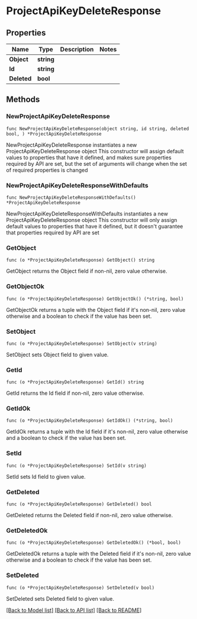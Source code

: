 # ProjectApiKeyDeleteResponse

## Properties

Name | Type | Description | Notes
------------ | ------------- | ------------- | -------------
**Object** | **string** |  | 
**Id** | **string** |  | 
**Deleted** | **bool** |  | 

## Methods

### NewProjectApiKeyDeleteResponse

`func NewProjectApiKeyDeleteResponse(object string, id string, deleted bool, ) *ProjectApiKeyDeleteResponse`

NewProjectApiKeyDeleteResponse instantiates a new ProjectApiKeyDeleteResponse object
This constructor will assign default values to properties that have it defined,
and makes sure properties required by API are set, but the set of arguments
will change when the set of required properties is changed

### NewProjectApiKeyDeleteResponseWithDefaults

`func NewProjectApiKeyDeleteResponseWithDefaults() *ProjectApiKeyDeleteResponse`

NewProjectApiKeyDeleteResponseWithDefaults instantiates a new ProjectApiKeyDeleteResponse object
This constructor will only assign default values to properties that have it defined,
but it doesn't guarantee that properties required by API are set

### GetObject

`func (o *ProjectApiKeyDeleteResponse) GetObject() string`

GetObject returns the Object field if non-nil, zero value otherwise.

### GetObjectOk

`func (o *ProjectApiKeyDeleteResponse) GetObjectOk() (*string, bool)`

GetObjectOk returns a tuple with the Object field if it's non-nil, zero value otherwise
and a boolean to check if the value has been set.

### SetObject

`func (o *ProjectApiKeyDeleteResponse) SetObject(v string)`

SetObject sets Object field to given value.


### GetId

`func (o *ProjectApiKeyDeleteResponse) GetId() string`

GetId returns the Id field if non-nil, zero value otherwise.

### GetIdOk

`func (o *ProjectApiKeyDeleteResponse) GetIdOk() (*string, bool)`

GetIdOk returns a tuple with the Id field if it's non-nil, zero value otherwise
and a boolean to check if the value has been set.

### SetId

`func (o *ProjectApiKeyDeleteResponse) SetId(v string)`

SetId sets Id field to given value.


### GetDeleted

`func (o *ProjectApiKeyDeleteResponse) GetDeleted() bool`

GetDeleted returns the Deleted field if non-nil, zero value otherwise.

### GetDeletedOk

`func (o *ProjectApiKeyDeleteResponse) GetDeletedOk() (*bool, bool)`

GetDeletedOk returns a tuple with the Deleted field if it's non-nil, zero value otherwise
and a boolean to check if the value has been set.

### SetDeleted

`func (o *ProjectApiKeyDeleteResponse) SetDeleted(v bool)`

SetDeleted sets Deleted field to given value.



[[Back to Model list]](../README.md#documentation-for-models) [[Back to API list]](../README.md#documentation-for-api-endpoints) [[Back to README]](../README.md)


